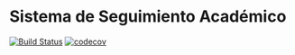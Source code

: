 # Sistema de Seguimiento Académico
[![Build Status](https://travis-ci.org/nachoyegro/sadi-alumnos.svg?branch=master)](https://travis-ci.org/nachoyegro/sadi-alumnos)
[![codecov](https://codecov.io/gh/nachoyegro/sadi-alumnos/branch/master/graph/badge.svg)](https://codecov.io/gh/nachoyegro/sadi-alumnos)

